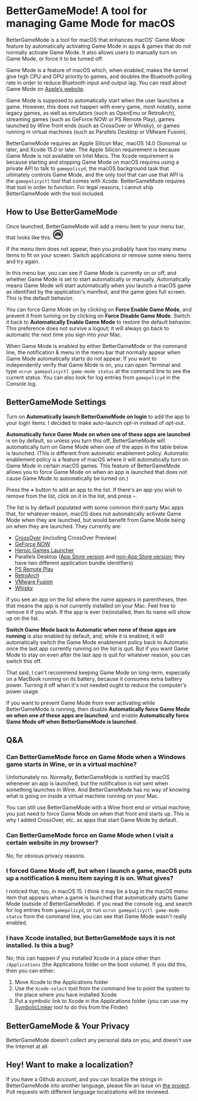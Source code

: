 # BetterGameMode! A tool for managing Game Mode for macOS

BetterGameMode is a tool for macOS that enhances macOS' Game Mode feature by automatically activating Game Mode in apps & games that do not normally activate Game Mode. It also allows users to manually turn on Game Mode, or force it to be turned off.

Game Mode is a feature of macOS which, when enabled, makes the kernel give high CPU and GPU priority to games, and doubles the Bluetooth polling rate in order to reduce Bluetooth input and output lag. You can read about Game Mode on [Apple’s website](https://support.apple.com/en-us/105118).

Game Mode is supposed to automatically start when the user launches a game. However, this does not happen with every game, most notably, some legacy games, as well as emulators (such as OpenEmu or RetroArch), streaming games (such as GeForce NOW or PS Remote Play), games launched by Wine front ends (such as CrossOver or Whisky), or games running in virtual machines (such as Parallels Desktop or VMware Fusion).

BetterGameMode requires an Apple Silicon Mac, macOS 14.0 (Sonoma) or later, and Xcode 15.0 or later. The Apple Silicon requirement is because Game Mode is not available on Intel Macs. The Xcode requirement is because starting and stopping Game Mode on macOS requires using a private API to talk to `gamepolicyd`, the macOS background task that ultimately controls Game Mode, and the only tool that can use that API is the `gamepolicyctl` tool that comes with Xcode. BetterGameMode requires that tool in order to function. For legal reasons, I cannot ship BetterGameMode with the tool included.

## How to Use BetterGameMode

Once launched, BetterGameMode will add a menu item to your menu bar, that looks like this: ![image-20250115200953979](image-20250115200953979.png)

If the menu item does not appear, then you probably have too many menu items to fit on your screen. Switch applications or remove some menu items and try again.

In this menu bar, you can see if Game Mode is currently on or off, and whether Game Mode is set to start automatically or manually. Automatically means Game Mode will start automatically when you launch a macOS game as identified by the application's manifest, and the game goes full screen. This is the default behavior.

You can force Game Mode on by clicking on **Force Enable Game Mode**, and prevent it from turning on by clicking on **Force Disable Game Mode**. Switch it back to **Automatically Enable Game Mode** to restore the default behavior. This preference does not survive a logout; it will always go back to automatic the next time you sign into your Mac.

When Game Mode is enabled by either BetterGameMode or the command line, the notification & menu in the menu bar that normally appear when Game Mode automatically starts do not appear. If you want to independently verify that Game Mode is on, you can open Terminal and type `xcrun gamepolicyctl game-mode status` at the command line to see the current status. You can also look for log entries from `gamepolicyd` in the Console log.

## BetterGameMode Settings

Turn on **Automatically launch BetterGameMode on login** to add the app to your login items. I decided to make auto-launch opt-in instead of opt-out.

**Automatically force Game Mode on when one of these apps are launched** is on by default, so unless you turn this off, BetterGameMode will automatically turn on Game Mode when one of the apps in the table below is launched. (This is different from automatic enablement policy. Automatic enablement policy is a feature of macOS where it will automatically turn on Game Mode in certain macOS games. This feature of BetterGameMode allows you to force Game Mode on when an app is launched that does not cause Game Mode to automatically be turned on.)

Press the **+** button to add an app to the list. If there's an app you wish to remove from the list, click on it in the list, and press **-**.

The list is by default populated with some common third-party Mac apps that, for whatever reason, macOS does not automatically activate Game Mode when they are launched, but would benefit from Game Mode being on when they are launched. They currently are:

- [CrossOver](https://www.codeweavers.com/crossover) (including CrossOver Preview)
- [GeForce NOW](https://play.geforcenow.com)
- [Heroic Games Launcher](https://heroicgameslauncher.com)
- Parallels Desktop  ([App Store version](https://apps.apple.com/us/app/parallels-desktop/id1085114709?mt=12) and [non-App Store version](https://www.parallels.com/products/desktop/); they have two different application bundle identifiers)
- [PS Remote Play](https://remoteplay.dl.playstation.net/remoteplay/)
- [RetroArch](https://www.retroarch.com)
- [VMware Fusion](https://www.vmware.com/products/desktop-hypervisor/workstation-and-fusion)
- [Whisky](https://getwhisky.app)

If you see an app on the list where the name appears in parentheses, then that means the app is not currently installed on your Mac. Feel free to remove it if you wish. If the app is ever (re)installed, then its name will show up on the list.

**Switch Game Mode back to Automatic when none of these apps are running** is also enabled by default, and, while it is enabled, it will automatically switch the Game Mode enablement policy back to Automatic once the last app currently running on the list is quit. But if you want Game Mode to stay on even after the last app is quit for whatever reason, you can switch this off.

That said, I can't recommend keeping Game Mode on long-term, especially on a MacBook running on its battery, because it consumes extra battery power. Turning it off when it's not needed ought to reduce the computer's power usage.

If you want to prevent Game Mode from ever activating while BetterGameMode is running, then disable **Automatically force Game Mode on when one of these apps are launched**, and enable **Automatically force Game Mode off when BetterGameMode is launched**.

## Q&A

### Can BetterGameMode force on Game Mode when a Windows game starts in Wine, or in a virtual machine?

Unfortunately no. Normally, BetterGameMode is notified by macOS whenever an app is launched, but the notification is not sent when something launches in Wine. And BetterGameMode has no way of knowing what is going on inside a virtual machine running on your Mac.

You can still use BetterGameMode with a Wine front end or virtual machine; you just need to force Game Mode on when that front end starts up. This is why I added CrossOver, etc. as apps that start Game Mode by default.

### Can BetterGameMode force on Game Mode when I visit a certain website in my browser?

No, for obvious privacy reasons.

### I forced Game Mode off, but when I launch a game, macOS puts up a notification & menu item saying it is on. What gives?

I noticed that, too, in macOS 15. I think it may be a bug in the macOS menu item that appears when a game is launched that automatically starts Game Mode (outside of BetterGameMode). If you read the console log, and search for log entries from `gamepolicyd`, or run `xcrun gamepolicyctl game-mode status` from the command line, you can see that Game Mode wasn't really enabled.

### I have Xcode installed, but BetterGameMode says it is not installed. Is this a bug?

No; this can happen if you installed Xcode in a place other than `/Applications` (the Applications folder on the boot volume). If you did this, then you can either:

1. Move Xcode to the Applications folder
2. Use the `Xcode-select` tool from the command line to point the system to the place where you have installed Xcode
3. Put a symbolic link to Xcode in the Applications folder (you can use my [SymbolicLinker](https://github.com/nickzman/SymbolicLinker) tool to do this from the Finder)

## BetterGameMode & Your Privacy

BetterGameMode doesn’t collect any personal data on you, and doesn't use the Internet at all.

## Hey! Want to make a localization?

If you have a Github account, and you can localize the strings in BetterGameMode into another language, please file an issue on [the project](https://github.com/nickzman/BetterGameMode). Pull requests with different language localizations will be reviewed.
